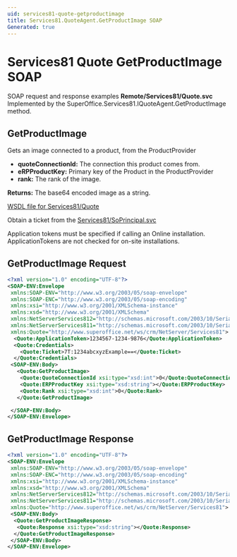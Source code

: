 ```yaml
---
uid: services81-quote-getproductimage
title: Services81.QuoteAgent.GetProductImage SOAP
Generated: true
---
```


# Services81 Quote GetProductImage SOAP

SOAP request and response examples **Remote/Services81/Quote.svc**
Implemented by the <see cref="M:SuperOffice.Services81.IQuoteAgent.GetProductImage">SuperOffice.Services81.IQuoteAgent.GetProductImage</see> method.

## GetProductImage

Gets an image connected to a product, from the ProductProvider

* **quoteConnectionId:** The connection this product comes from.
* **eRPProductKey:** Primary key of the Product in the ProductProvider
* **rank:** The rank of the image.

**Returns:** The base64 encoded image as a string.


[WSDL file for Services81/Quote](../Services81-Quote.md)

Obtain a ticket from the [Services81/SoPrincipal.svc](../SoPrincipal/SoPrincipal.md)

Application tokens must be specified if calling an Online installation. ApplicationTokens are not checked for on-site installations.

## GetProductImage Request

```xml
<?xml version="1.0" encoding="UTF-8"?>
<SOAP-ENV:Envelope
 xmlns:SOAP-ENV="http://www.w3.org/2003/05/soap-envelope"
 xmlns:SOAP-ENC="http://www.w3.org/2003/05/soap-encoding"
 xmlns:xsi="http://www.w3.org/2001/XMLSchema-instance"
 xmlns:xsd="http://www.w3.org/2001/XMLSchema"
 xmlns:NetServerServices812="http://schemas.microsoft.com/2003/10/Serialization/Arrays"
 xmlns:NetServerServices811="http://schemas.microsoft.com/2003/10/Serialization/"
 xmlns:Quote="http://www.superoffice.net/ws/crm/NetServer/Services81">
  <Quote:ApplicationToken>1234567-1234-9876</Quote:ApplicationToken>
  <Quote:Credentials>
    <Quote:Ticket>7T:1234abcxyzExample==</Quote:Ticket>
  </Quote:Credentials>
 <SOAP-ENV:Body>
   <Quote:GetProductImage>
    <Quote:QuoteConnectionId xsi:type="xsd:int">0</Quote:QuoteConnectionId>
    <Quote:ERPProductKey xsi:type="xsd:string"></Quote:ERPProductKey>
    <Quote:Rank xsi:type="xsd:int">0</Quote:Rank>
   </Quote:GetProductImage>

 </SOAP-ENV:Body>
</SOAP-ENV:Envelope>

```


## GetProductImage Response

```xml
<?xml version="1.0" encoding="UTF-8"?>
<SOAP-ENV:Envelope
 xmlns:SOAP-ENV="http://www.w3.org/2003/05/soap-envelope"
 xmlns:SOAP-ENC="http://www.w3.org/2003/05/soap-encoding"
 xmlns:xsi="http://www.w3.org/2001/XMLSchema-instance"
 xmlns:xsd="http://www.w3.org/2001/XMLSchema"
 xmlns:NetServerServices812="http://schemas.microsoft.com/2003/10/Serialization/Arrays"
 xmlns:NetServerServices811="http://schemas.microsoft.com/2003/10/Serialization/"
 xmlns:Quote="http://www.superoffice.net/ws/crm/NetServer/Services81">
 <SOAP-ENV:Body>
  <Quote:GetProductImageResponse>
   <Quote:Response xsi:type="xsd:string"></Quote:Response>
  </Quote:GetProductImageResponse>
 </SOAP-ENV:Body>
</SOAP-ENV:Envelope>

```

